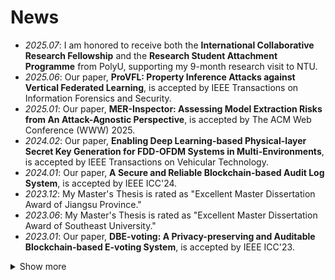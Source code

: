 # News
- *2025.07*: I am honored to receive both the **International Collaborative Research Fellowship** and the **Research Student Attachment Programme** from PolyU, supporting my 9-month research visit to NTU.
- *2025.06*: Our paper, **ProVFL: Property Inference Attacks against Vertical Federated Learning**, is accepted by IEEE Transactions on Information Forensics and Security.
- *2025.01*: Our paper, **MER-Inspector: Assessing Model Extraction Risks from An Attack-Agnostic Perspective**, is accepted by The ACM Web Conference (WWW) 2025.
- *2024.02*: Our paper, **Enabling Deep Learning-based Physical-layer Secret Key Generation for FDD-OFDM Systems in Multi-Environments**, is accepted by IEEE Transactions on Vehicular Technology.
- *2024.01*: Our paper, **A Secure and Reliable Blockchain-based Audit Log System**, is accepted by IEEE ICC'24.
- *2023.12*: My Master's Thesis is rated as "Excellent Master Dissertation Award of Jiangsu Province."
- *2023.06*: My Master's Thesis is rated as "Excellent Master Dissertation Award of Southeast University."
- *2023.01*: Our paper, **DBE-voting: A Privacy-preserving and Auditable Blockchain-based E-voting System**, is accepted by IEEE ICC'23.
<details>
<summary>Show more</summary>
<ul>
  <li><em>2021.09</em>: Our paper, Deep Learning-based Physical-Layer Secret Key Generation for FDD Systems, is accepted by IEEE Internet of Things Journal.</li>
  <li><em>2021.07</em>: Our paper, Secret Key Generation for FDD Systems Based on Complex-Valued Neural Network, is accepted by IEEE VTC-2021FALL.</li>
  <li><em>2021.01</em>: Our paper, Secret Key Generation Scheme Based on Generative Adversarial Networks in FDD Systems, is accepted by IEEE INFOCOM WKSHPS.</li>
</ul>
</details>

